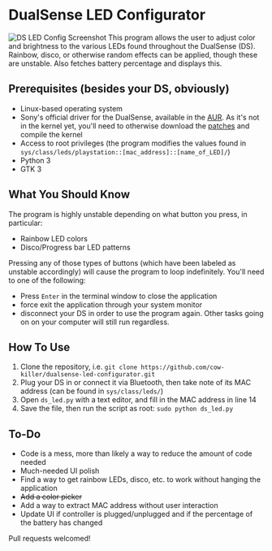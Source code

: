 # DualSense LED Configurator
![DS LED Config Screenshot](https://i.imgur.com/5eUTZ2K.png)
This program allows the user to adjust color and brightness to the various LEDs found throughout the DualSense (DS). Rainbow, disco, or otherwise random effects can be applied, though these are unstable. Also fetches battery percentage and displays this.

## Prerequisites (besides your DS, obviously)
* Linux-based operating system
* Sony's official driver for the DualSense, available in the [AUR](https://aur.archlinux.org/packages/hid-playstation-dkms). As it's not in the kernel yet, you'll need to otherwise download the [patches](https://patchwork.kernel.org/project/linux-input/list/?series=404369) and compile the kernel
* Access to root privileges (the program modifies the values found in `sys/class/leds/playstation::[mac_address]::[name_of_LED]/`)
* Python 3
* GTK 3

## What You Should Know
The program is highly unstable depending on what button you press, in particular:
* Rainbow LED colors
* Disco/Progress bar LED patterns

Pressing any of those types of buttons (which have been labeled as unstable accordingly) will cause the program to loop indefinitely. You'll need to one of the following:
* Press `Enter` in the terminal window to close the application
* force exit the application through your system monitor 
* disconnect your DS in order to use the program again. 
Other tasks going on on your computer will still run regardless.

## How To Use
1. Clone the repository, i.e. `git clone https://github.com/cow-killer/dualsense-led-configurator.git`
2. Plug your DS in or connect it via Bluetooth, then take note of its MAC address (can be found in `sys/class/leds/`)
3. Open `ds_led.py` with a text editor, and fill in the MAC address in line 14
4. Save the file, then run the script as root: `sudo python ds_led.py`

## To-Do
* Code is a mess, more than likely a way to reduce the amount of code needed
* Much-needed UI polish
* Find a way to get rainbow LEDs, disco, etc. to work without hanging the application
* ~~Add a color picker~~
* Add a way to extract MAC address without user interaction
* Update UI if controller is plugged/unplugged and if the percentage of the battery has changed

Pull requests welcomed!
